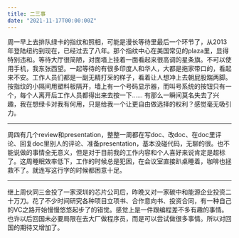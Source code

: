 ```yaml
---
title: 二三事
date: "2021-11-17T00:00:00Z"
---
```


周一早上去排队绿卡的指纹和照相，可能是漫长等待里最后一个环节了，从2013年登陆纽约到现在，已经过去了八年。那个指纹中心在美国常见的plaza里，显得特别违和。等待大厅很简陋，对面墙上挂着一面看起来很高调的星条旗。不可以使用手机，我东张西望。一起等待的有很多印度人和华人，大都是拖家带口的，看起来不安。工作人员们都是一副无精打采的样子，看着让人想冲上去朝屁股踹两脚。按指纹的小隔间用塑料板隔开，墙上有一个号码显示器，而叫号系统的按钮只有一个，每个人离开后工作人员都得出来去按一下…… 有那么一瞬间莫名失去了兴趣，我在想绿卡对我有何用，只是给我一个让更自由做选择的权利？感觉毫无吸引力。

---

周四有几个review和presentation，整整一周都在写doc、改doc、在doc里评论、回复doc里别人的评论、准备presentation，基本没碰代码，无聊的很。也不能说做的事情全无意义，但是对于目前我的工作内容和个人喜好来说肯定是超标了。这周睡眠效率低下，工作的时候总是犯困，在会议室直接趴桌睡着，咖啡也拯救不了。就连写这行字的时候都困意十足。

---

继上周伙同三金投了一家深圳的芯片公司后，昨晚又对一家碳中和能源企业投资二十万刀。花了不少时间研究各种项目立项书、合作意向书、投资合同，有一种自己的VC之路开始慢慢悠悠起步了的错觉。感觉上是一件跟编程差不多有趣的事情。也许以后回国未必要局限在去大厂做程序员，而是可以尝试做很多事情。所以对回国的期待又增加了。

